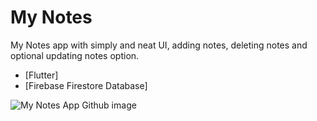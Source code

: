 # My Notes

My Notes app with simply and neat UI, adding notes, deleting notes and optional updating notes option.

- [Flutter]
- [Firebase Firestore Database]

![My Notes App Github image](https://user-images.githubusercontent.com/109347142/184632429-ddf6b06c-a432-40b4-9000-9a2d676f1928.png)

